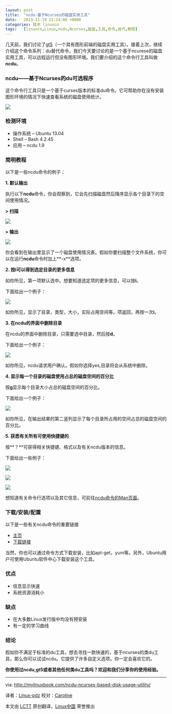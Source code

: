 ```yaml
---
layout: post
title:	"ncdu-基于Ncurses的磁盘实用工具"
date:	2013-11-19 21:24:00 +0800 
categories:	技术 linuxcn 
tags:	[linuxcn,Linux,ncdu,Ncurses,磁盘,工具,命令,技巧,教程]
---
```



几天前，我们讨论了[gt5](http://mylinuxbook.com/gt5-a-graphical-alternative-to-du/)（一个具有图形前端的磁盘实用工具）。接着上次，继续介绍这个命令系列：du替代命令，我们今天要讨论的是一个基于ncurese的磁盘实用工具，可以远程运行但没有图形环境。我们要介绍的这个命令行工具叫做**ncdu**。


### ncdu——基于Ncurses的du可选程序


这个命令行工具只是一个基于curses版本的标准du命令。它可帮助你在没有安装图形环境的情况下快速查看系统的磁盘使用统计。


![](/Asserts/Images/album/201311/19/212250eqvggqm4zqkf46pa.png)


### 检测环境


* 操作系统 – Ubuntu 13.04
* Shell – Bash 4.2.45
* 应用 – ncdu 1.9


### 简明教程


以下是一些ncdu命令的例子：


**1. 默认输出**


执行以下**ncdu**命令，你会观察到，它会先扫描磁盘然后降序显示各个目录下的空间使用情况。


**> 扫描**


![](/Asserts/Images/album/201311/19/2122533pwv8wsrmv8cvzwc.png)


**> 输出**


![](/Asserts/Images/album/201311/19/212302f3r2v4382gfe2lco.png)


你会看到在输出里显示了一个磁盘使用情况表。假如你要扫描整个文件系统，你可以在运行**ncdu**命令时加上**-x**选项。


**2. 按i可以得到选定目录的更多信息**


如你所见，第一项默认选中。想要知道选定项的更多信息，可以按**i**。


下面给出一个例子：


![](/Asserts/Images/album/201311/19/2123036eflealfvl0e01yy.png)


如你所见，显示了目录，类型，大小，实际占用空间等。项返回，再按一次**i**。


**3. 在ncdu的界面中删除目录**


在ncdu的界面中删除目录，只需要选中目录，然后按**d**。


下面给出一个例子：


![](/Asserts/Images/album/201311/19/212307kb65itwxcgbx5xcc.png)


如你所见，ncdu请求用户确认。假如你选择yes,目录将会从系统中删除。


**4. 显示每一个目录的磁盘使用占总的磁盘空间的百分比**


按**g**显示每个目录大小占总的磁盘空间的百分比。


下面给出一个例子：


![](/Asserts/Images/album/201311/19/212309pzyast11azrj5lrf.png)


如你所见，在输出结果的第二竖列显示了每个目录所占用的空间占总的磁盘空间的百分比。


**5. 获悉有关所有可使用快捷键的**


按**？**可获得相关快捷键、格式以及有关ncdu版本的信息。


下面给出一些例子：


![](/Asserts/Images/album/201311/19/212311pnx1hoxihxxxi3xz.png)


![](/Asserts/Images/album/201311/19/212313xyk1yncyp2h5ypkf.png)


![](/Asserts/Images/album/201311/19/2123174vv0s00v8t3qtb2g.png)


想知道有关命令行选项以及其它信息，可前往[ncdu命令的Man页面](http://linux.die.net/man/1/ncdu)。


### 下载/安装/配置


以下是一些有关ncdu命令的重要链接


* [主页](http://dev.yorhel.nl/ncdu)
* [下载链接](http://dev.yorhel.nl/ncdu)


当然，你也可以通过命令方式下载安装，比如apt-get，yum等。另外，Ubuntu用户可使用Ubuntu软件中心下载安装这个工具。


### 优点


* 信息显示快速
* 系统资源消耗小


### 缺点


* 在大多数Linux发行版中均没有预安装
* 有一定的学习曲线


### 结论


假如你不满足于标准的du工具，想去寻找一款快速的，基于ncurses的类du工具，那么你可以试试ncdu。它提供了许多自定义选项。你一定会喜欢它的。


**你使用过ncdu,gt5或者其他任何类du工具吗？欢迎和我们分享你的使用经验。**




---


via: <http://mylinuxbook.com/ncdu-ncurses-based-disk-usage-utility/>


译者：[Linux-pdz](https://github.com/Linux-pdz) 校对：[Caroline](https://github.com/carolinewuyan)


本文由 [LCTT](https://github.com/LCTT/TranslateProject) 原创翻译，[Linux中国](http://linux.cn/) 荣誉推出
